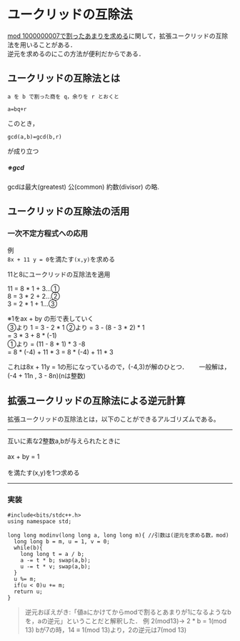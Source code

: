# ユークリッドの互除法

[mod 1000000007で割ったあまりを求める](https://github.com/uno1142/TIL/blob/master/%E7%AB%B6%E3%83%97%E3%83%AD/1000000007.md)に関して，拡張ユークリッドの互除法を用いることがある．  
逆元を求めるのにこの方法が便利だからである．

## ユークリッドの互除法とは

`a を b で割った商を q，余りを r とおくと`    

`a=bq+r`

このとき，

`gcd(a,b)=gcd(b,r)`  

が成り立つ

##### ※gcd
gcdは最大(greatest) 公(common) 約数(divisor) の略.


## ユークリッドの互除法の活用

### 一次不定方程式への応用

例  
`8x + 11 y = 0`を満たす`(x,y)`を求める  

11と8にユークリッドの互除法を適用

11 = 8 * 1 + 3...①  
8 = 3 * 2 + 2...②  
3 = 2 * 1 + 1...③  

※1をax + by の形で表していく  
③より 1 = 3 - 2 * 1
②より   = 3 - (8 - 3 * 2) * 1  
        = 3 * 3 + 8 * (-1)  
①より    = (11 - 8 * 1) * 3  -8  
        = 8 * (-4) + 11 * 3
        = 8 * (-4) + 11 * 3  
        
これは8x + 11y = 1の形になっているので，(-4,3)が解のひとつ．　　
一般解は，(-4 + 11n , 3 - 8n)(nは整数)

## 拡張ユークリッドの互除法による逆元計算

拡張ユークリッドの互除法とは，以下のことができるアルゴリズムである。  
____

互いに素な2整数a,bが与えられたときに  
<br>
ax + by = 1  
<br>
を満たす(x,y)を1つ求める
____


### 実装
```
#include<bits/stdc++.h>
using namespace std;

long long modinv(long long a, long long m){ //引数は(逆元を求める数，mod)
  long long b = m, u = 1, v = 0;
  while(b){
    long long t = a / b;
    a -= t * b; swap(a,b);
    u -= t * v; swap(a,b);
  }
  u %= m;
  if(u < 0)u += m;
  return u;
}

```

> 逆元おぼえがき:「値aにかけてからmodで割るとあまりが1になるようなbを，aの逆元」ということだと解釈した． 例 2(mod13)→ 2 * b = 1(mod 13) bが7の時，14 ≡ 1(mod 13)より，2の逆元は7(mod 13) 
